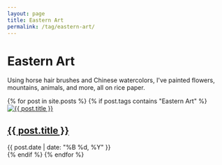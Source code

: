 ```yaml
---
layout: page
title: Eastern Art
permalink: /tag/eastern-art/
---
```


<div class="c-archive">
  <h1 class="c-archive__title">Eastern Art</h1>
  <p class="c-archive__description">Using horse hair brushes and Chinese watercolors, I've painted flowers, mountains, animals, and more, all on rice paper.</p>
</div>

<div class="o-grid js-grid">
{% for post in site.posts %}
  {% if post.tags contains "Eastern Art" %}
    <div class="o-grid__col o-grid__col--1-4-l o-grid__col--1-2-m">
      <article class="c-post-card">
        <div class="c-post-card__media">
          <a class="c-post-card__image-link" href="{{ post.url | relative_url }}">
            <img class="c-post-card__image" src="{{ post.image | relative_url }}" alt="{{ post.title }}">
          </a>
        </div>
        <div class="c-post-card__content">
          <h2 class="c-post-card__title">
            <a class="c-post-card__title-link" href="{{ post.url | relative_url }}">{{ post.title }}</a>
          </h2>
          <div class="c-post-card__meta">
            <time class="c-post-card__date" datetime="{{ post.date | date_to_xmlschema }}">{{ post.date | date: "%B %d, %Y" }}</time>
          </div>
        </div>
      </article>
    </div>
  {% endif %}
{% endfor %}
</div>